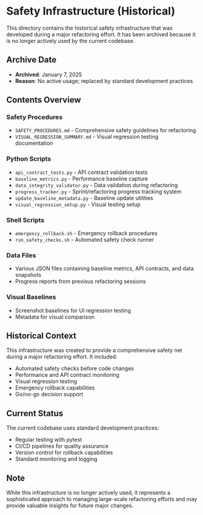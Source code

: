 # Safety Infrastructure (Historical)

This directory contains the historical safety infrastructure that was developed during a major refactoring effort. It has been archived because it is no longer actively used by the current codebase.

## Archive Date
- **Archived**: January 7, 2025
- **Reason**: No active usage; replaced by standard development practices

## Contents Overview

### Safety Procedures
- `SAFETY_PROCEDURES.md` - Comprehensive safety guidelines for refactoring
- `VISUAL_REGRESSION_SUMMARY.md` - Visual regression testing documentation

### Python Scripts
- `api_contract_tests.py` - API contract validation tests
- `baseline_metrics.py` - Performance baseline capture
- `data_integrity_validator.py` - Data validation during refactoring
- `progress_tracker.py` - Sprint/refactoring progress tracking system
- `update_baseline_metadata.py` - Baseline update utilities
- `visual_regression_setup.py` - Visual testing setup

### Shell Scripts
- `emergency_rollback.sh` - Emergency rollback procedures
- `run_safety_checks.sh` - Automated safety check runner

### Data Files
- Various JSON files containing baseline metrics, API contracts, and data snapshots
- Progress reports from previous refactoring sessions

### Visual Baselines
- Screenshot baselines for UI regression testing
- Metadata for visual comparison

## Historical Context

This infrastructure was created to provide a comprehensive safety net during a major refactoring effort. It included:
- Automated safety checks before code changes
- Performance and API contract monitoring
- Visual regression testing
- Emergency rollback capabilities
- Go/no-go decision support

## Current Status

The current codebase uses standard development practices:
- Regular testing with pytest
- CI/CD pipelines for quality assurance
- Version control for rollback capabilities
- Standard monitoring and logging

## Note

While this infrastructure is no longer actively used, it represents a sophisticated approach to managing large-scale refactoring efforts and may provide valuable insights for future major changes.